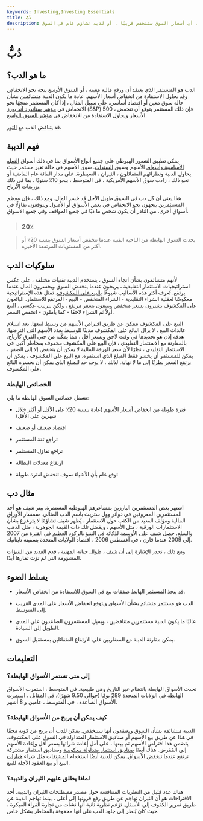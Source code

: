 ```yaml
---
keywords: Investing,Investing Essentials
title: دُبٌّ
description: الدب هو الشخص الذي يعتقد أن أسعار السوق ستنخفض قريبًا ، أو لديه تشاؤم عام في السوق.
---
```


# دُبٌّ
## ما هو الدب؟

الدب هو المستثمر الذي يعتقد أن ورقة مالية معينة ، أو السوق الأوسع يتجه نحو الانخفاض وقد يحاول الاستفادة من انخفاض أسعار الأسهم. عادة ما يكون الدببة متشائمين بشأن حالة سوق معين أو اقتصاد أساسي. على سبيل المثال ، إذا كان المستثمر متجهًا نحو الانخفاض في [مؤشر ستاندرد آند بورز](/sp) (S&P) 500 ، فإن ذلك المستثمر يتوقع أن تنخفض الأسعار ويحاول الاستفادة من الانخفاض في [مؤشر السوق الواسع](/marketindex).

قد يتناقض الدب مع [الثور](/bull).

## فهم الدببة

يمكن تطبيق الشعور الهبوطي على جميع أنواع الأسواق بما في ذلك أسواق [السلع الأساسية وأسواق](/commodity-market) الأسهم وسوق [السندات](/bondmarket). سوق الأسهم في حالة تغير مستمر حيث يحاول الدببة ونظرائهم المتفائلون ، الثيران ، السيطرة. على مدار المائة عام الماضية أو نحو ذلك ، زادت سوق الأسهم الأمريكية ، في المتوسط ، بنحو 10٪ سنويًا ، بما في ذلك توزيعات الأرباح.

هذا يعني أن كل دب في السوق طويل الأجل قد خسر المال. ومع ذلك ، فإن معظم المستثمرين يتجهون نحو الانخفاض في بعض الأسواق أو الأصول ويتوقعون تفاؤلًا في أسواق أخرى. من النادر أن يكون شخص ما دبًا في جميع المواقف وفي جميع الأسواق.

> ### 20٪

> يحدث السوق الهابطة من الناحية الفنية عندما تنخفض أسعار السوق بنسبة 20٪ أو أكثر من المستويات المرتفعة الأخيرة.

>

## سلوكيات الدب

لأنهم متشائمون بشأن اتجاه السوق ، يستخدم الدببة تقنيات مختلفة ، على عكس استراتيجيات الاستثمار التقليدية ، يربحون عندما ينخفض السوق ويخسرون المال عندما يرتفع. تُعرف أكثر هذه الأساليب شيوعًا [بالبيع على المكشوف](/shortselling). تمثل هذه الإستراتيجية معكوسًا لعقلية الشراء التقليدية - الشراء المنخفض - البيع - المرتفع للاستثمار. البائعون على المكشوف يشترون بسعر منخفض ويبيعون بسعر مرتفع ، ولكن بترتيب عكسي ، البيع أولاً ثم الشراء لاحقًا - كما يأملون - انخفض السعر.

البيع على المكشوف ممكن عن طريق اقتراض الأسهم من [وسيط](/broker) لبيعها. بعد استلام عائدات البيع ، لا يزال البائع على المكشوف مدينًا للوسيط بعدد الأسهم التي اقترضها. هدفه إذن هو تجديدها في وقت لاحق وبسعر أقل ، مما يمكّنه من جني الفرق كأرباح. بالمقارنة مع الاستثمار التقليدي ، فإن البيع على المكشوف محفوف بمخاطر أكبر. في الاستثمار التقليدي ، نظرًا لأن سعر الورقة المالية لا يمكن أن ينخفض إلا إلى الصفر ، يمكن للمستثمر أن يخسر فقط المبلغ الذي استثمره. مع البيع على المكشوف ، يمكن أن يرتفع السعر نظريًا إلى ما لا نهاية. لذلك ، لا يوجد حد للمبلغ الذي يمكن أن يخسره البائع على المكشوف.

### الخصائص الهابطة

تشمل خصائص السوق الهابطة ما يلي:

- فترة طويلة من انخفاض أسعار الأسهم (عادة بنسبة 20٪ على الأقل أو أكثر خلال شهرين على الأقل)

- اقتصاد ضعيف أو ضعيف

- تراجع ثقة المستثمر

- تراجع تفاؤل المستثمر

- ارتفاع معدلات البطالة

- توقع عام بأن الأشياء سوف تنخفض لفترة طويلة

## مثال دب

اشتهر بعض المستثمرين البارزين بمشاعرهم الهبوطية المستمرة. بيتر شيف هو أحد المستثمرين المعروفين في دوائر وول ستريت باسم الدب المثالي. سمسار الأوراق المالية ومؤلف العديد من الكتب حول الاستثمار ، يُظهر شيف تشاؤمًا لا يتزعزع بشأن الاستثمارات الورقية ، مثل الأسهم ، ويفضل تلك ذات القيمة الجوهرية ، مثل الذهب والسلع. حصل شيف على الأوسمة لذكائه في التنبؤ بالركود العظيم في الفترة من 2007 إلى 2009 عندما قارن ، في أغسطس 2006 ، اقتصاد الولايات المتحدة بسفينة تايتانيك.

ومع ذلك ، تجدر الإشارة إلى أن شيف ، طوال حياته المهنية ، قدم العديد من التنبؤات المشؤومة التي لم تؤت ثمارها أبدًا.

## يسلط الضوء

- قد يتخذ المستثمر الهابط صفقات بيع في السوق للاستفادة من انخفاض الأسعار.

- الدب هو مستثمر متشائم بشأن الأسواق ويتوقع انخفاض الأسعار على المدى القريب إلى المتوسط.

- غالبًا ما يكون الدببة مستثمرين متناقضين ، ويميل المستثمرون الصاعدون على المدى الطويل إلى السيادة.

- يمكن مقارنة الدببة مع المضاربين على الارتفاع المتفائلين بمستقبل السوق.

## التعليمات

### إلى متى تستمر الأسواق الهابطة؟

تحدث الأسواق الهابطة بانتظام عبر التاريخ وهي طبيعية. في المتوسط ، استمرت الأسواق الهابطة في الولايات المتحدة 289 يومًا (حوالي 9.50 شهرًا). في المقابل ، استمرت الأسواق الصاعدة ، في المتوسط ، عامين و 8 أشهر.

### كيف يمكن أن يربح من الأسواق الهابطة؟

الدببة متشائمة بشأن السوق ويعتقدون أنها ستنخفض. يمكن للدب أن يربح من كونه محقًا في هذا عن طريق بيع الأسهم أو صناديق الاستثمار المتداولة في السوق على المكشوف. يتضمن هذا اقتراض الأسهم ثم بيعها ، على أمل إعادة شرائها بسعر أقل وإعادة الأسهم إلى المُقرض. هناك أيضًا [صناديق استثمار متداولة معكوسة](/inverse-etf) وصناديق استثمار مشتركة ترتفع عندما تنخفض الأسواق. يمكن للدببة أيضًا استخدام المشتقات مثل شراء [خيارات](/putoption) البيع أو بيع العقود الآجلة للبيع.

### لماذا يطلق عليهم الثيران والدببة؟

هناك عدد قليل من النظريات المتنافسة حول مصدر مصطلحات الثيران والدببة. أحد الاقتراحات هو أن الثيران تهاجم عن طريق رفع قرونها إلى أعلى ، بينما تهاجم الدببة عن طريق تمرير الكفوف إلى الأسفل. تزعم نظرية ثانية أنها نشأت من تجارة الفراء المبكرة ، حيث كان يُنظر إلى جلود الدب على أنها محفوفة بالمخاطر بشكل خاص.

